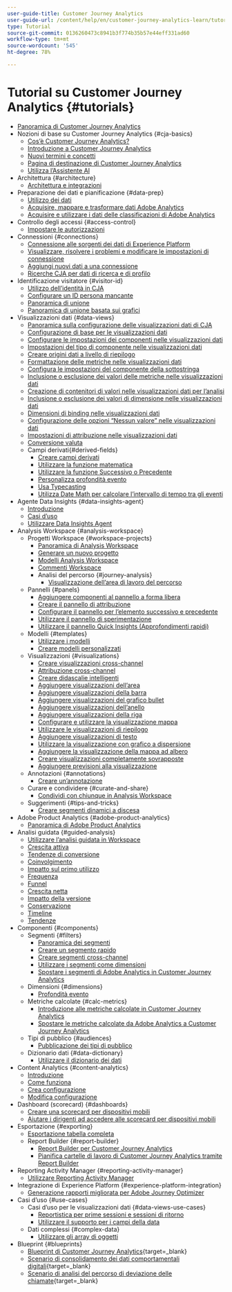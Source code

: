 ```yaml
---
user-guide-title: Customer Journey Analytics
user-guide-url: /content/help/en/customer-journey-analytics-learn/tutorials/overview.html
type: Tutorial
source-git-commit: 0136260473c8941b3f774b35b57e44eff331ad60
workflow-type: tm+mt
source-wordcount: '545'
ht-degree: 78%

---
```



# Tutorial su Customer Journey Analytics {#tutorials}

+ [Panoramica di Customer Journey Analytics](overview.md)
+ Nozioni di base su Customer Journey Analytics {#cja-basics}
   + [Cos’è Customer Journey Analytics?](cja-basics/what-is-customer-journey-analytics.md)
   + [Introduzione a Customer Journey Analytics](cja-basics/understanding-customer-journey-analytics.md)
   + [Nuovi termini e concetti](cja-basics/new-terms-and-concepts-in-cja.md)
   + [Pagina di destinazione di Customer Journey Analytics](cja-basics/customer-journey-analytics-landing-page.md)
   + [Utilizza l’Assistente AI](cja-basics/use-ai-assistant.md)
+ Architettura {#architecture}
   + [Architettura e integrazioni](architecture/architecture-and-integrations-of-cja.md)
+ Preparazione dei dati e pianificazione {#data-prep}
   + [Utilizzo dei dati](data-prep/working-with-data-in-cja.md)
   + [Acquisire, mappare e trasformare dati Adobe Analytics](data-prep/ingest-map-and-transform-adobe-analytics-data.md)
   + [Acquisire e utilizzare i dati delle classificazioni di Adobe Analytics](data-prep/ingest-and-use-analytics-classifications.md)
+ Controllo degli accessi {#access-control}
   + [Impostare le autorizzazioni](permissions/set-up-permissions.md)
+ Connessioni {#connections}
   + [Connessione alle sorgenti dei dati di Experience Platform](connections/connecting-customer-journey-analytics-to-data-sources-in-platform.md)
   + [Visualizzare, risolvere i problemi e modificare le impostazioni di connessione](connections/connections-details-experience-in-cja.md)
   + [Aggiungi nuovi dati a una connessione](connections/add-past-data-to-an-existing-connection-in-cja.md)
   + [Ricerche CJA per dati di ricerca e di profilo](connections/cja-lookup-data.md)
+ Identificazione visitatore {#visitor-id}
   + [Utilizzo dell’identità in CJA](visitor-id/understanding-how-customer-journey-analytics-uses-identity.md)
   + [Configurare un ID persona mancante](visitor-id/configure-missing-person-id.md)
   + [Panoramica di unione](visitor-id/overview-of-stitching.md)
   + [Panoramica di unione basata sui grafici](visitor-id/graph-based-stitching-overview.md)
+ Visualizzazioni dati {#data-views}
   + [Panoramica sulla configurazione delle visualizzazioni dati di CJA](data-views/overview-of-configuring-data-views-for-cja.md)
   + [Configurazione di base per le visualizzazioni dati](data-views/basic-configuration-for-data-views.md)
   + [Configurare le impostazioni dei componenti nelle visualizzazioni dati](data-views/configuring-component-settings-in-data-views.md)
   + [Impostazioni del tipo di componente nelle visualizzazioni dati](data-views/component-type-settings-in-data-views.md)
   + [Creare origini dati a livello di riepilogo](data-views/create-summary-level-data-sources.md)
   + [Formattazione delle metriche nelle visualizzazioni dati](data-views/formatting-metrics-in-data-views.md)
   + [Configura le impostazioni del componente della sottostringa](data-views/configure-substring-component-settings.md)
   + [Inclusione o esclusione dei valori delle metriche nelle visualizzazioni dati](data-views/include-or-exclude-metric-values-in-data-views.md)
   + [Creazione di contenitori di valori nelle visualizzazioni dati per l’analisi](data-views/creating-value-buckets-in-data-views-for-analysis.md)
   + [Inclusione o esclusione dei valori di dimensione nelle visualizzazioni dati](data-views/include-or-exclude-dimension-values-in-data-views.md)
   + [Dimensioni di binding nelle visualizzazioni dati](data-views/binding-dimensions-in-data-views.md)
   + [Configurazione delle opzioni “Nessun valore” nelle visualizzazioni dati](data-views/configure-no-value-options-in-data-views.md)
   + [Impostazioni di attribuzione nelle visualizzazioni dati](data-views/attribution-settings-in-data-views.md)
   + [Conversione valuta](data-views/currency-conversion.md)
   + Campi derivati{#derived-fields}
      + [Creare campi derivati](data-views/derived-fields/derived-fields-in-cja.md)
      + [Utilizzare la funzione matematica](data-views/derived-fields/use-the-math-function-in-derived-fields.md)
      + [Utilizzare la funzione Successivo o Precedente](data-views/derived-fields/use-the-next-previous-function-in-derived-fields.md)
      + [Personalizza profondità evento](data-views/derived-fields/customize-event-depth-in-derived-fields.md)
      + [Usa Typecasting](data-views/derived-fields/use-typecasting-in-derived-fields.md)
      + [Utilizza Date Math per calcolare l’intervallo di tempo tra gli eventi](data-views/derived-fields/use-date-math-to-calculate-time-between-events.md)
+ Agente Data Insights {#data-insights-agent}
   + [Introduzione](data-insights-agent/introduction-to-the-data-insights-agent.md)
   + [Casi d’uso](data-insights-agent/data-insights-agent-use-cases.md)
   + [Utilizzare Data Insights Agent](data-insights-agent/use-the-data-insights-agent.md)
+ Analysis Workspace {#analysis-workspace}
   + Progetti Workspace {#workspace-projects}
      + [Panoramica di Analysis Workspace](analysis-workspace/workspace-projects/analysis-workspace-overview.md)
      + [Generare un nuovo progetto](analysis-workspace/workspace-projects/build-a-new-project.md)
      + [Modelli Analysis Workspace](analysis-workspace/workspace-projects/analysis-workspace-templates.md)
      + [Commenti Workspace](analysis-workspace/workspace-projects/workspace-commenting.md)
      + Analisi del percorso {#journey-analysis}
         + [Visualizzazione dell’area di lavoro del percorso](analysis-workspace/workspace-projects/journey-analysis/journey-canvas-viz.md)
   + Pannelli {#panels}
      + [Aggiungere componenti al pannello a forma libera](analysis-workspace/panels/add-components-to-the-freeform-panel.md)
      + [Creare il pannello di attribuzione](analysis-workspace/panels/build-the-attribution-panel.md)
      + [Configurare il pannello per l’elemento successivo e precedente](analysis-workspace/panels/configure-next-previous-item-panel.md)
      + [Utilizzare il pannello di sperimentazione](analysis-workspace/panels/use-the-experimentation-panel.md)
      + [Utilizzare il pannello Quick Insights (Approfondimenti rapidi)](analysis-workspace/panels/use-the-quick-insights-panel.md)
   + Modelli {#templates}
      + [Utilizzare i modelli](analysis-workspace/templates/use-templates.md)
      + [Creare modelli personalizzati](analysis-workspace/templates/create-custom-templates.md)
   + Visualizzazioni {#visualizations}
      + [Creare visualizzazioni cross-channel](analysis-workspace/visualizations/creating-cross-channel-visualizations-in-customer-journey-analytics.md)
      + [Attribuzione cross-channel](analysis-workspace/visualizations/cross-channel-attribution-in-customer-journey-analytics.md)
      + [Creare didascalie intelligenti](analysis-workspace/visualizations/intelligent-captions.md)
      + [Aggiungere visualizzazioni dell’area](analysis-workspace/visualizations/add-area-visualizations.md)
      + [Aggiungere visualizzazioni della barra](analysis-workspace/visualizations/add-bar-visualizations.md)
      + [Aggiungere visualizzazioni del grafico bullet](analysis-workspace/visualizations/add-bullet-graph-visualizations.md)
      + [Aggiungere visualizzazioni dell’anello](analysis-workspace/visualizations/add-donut-visualizations.md)
      + [Aggiungere visualizzazioni della riga](analysis-workspace/visualizations/add-line-visualizations.md)
      + [Configurare e utilizzare la visualizzazione mappa](analysis-workspace/visualizations/configure-and-use-the-map-visualization.md)
      + [Utilizzare le visualizzazioni di riepilogo](analysis-workspace/visualizations/use-summary-visualizations.md)
      + [Aggiungere visualizzazioni di testo](analysis-workspace/visualizations/add-text-visualizations.md)
      + [Utilizzare la visualizzazione con grafico a dispersione](analysis-workspace/visualizations/use-scatterplot-visualizations.md)
      + [Aggiungere la visualizzazione della mappa ad albero](analysis-workspace/visualizations/add-treemap-visualizations.md)
      + [Creare visualizzazioni completamente sovrapposte](analysis-workspace/visualizations/create-stacked-visualizations.md)
      + [Aggiungere previsioni alla visualizzazione](analysis-workspace/visualizations/forecasting.md)
   + Annotazioni {#annotations}
      + [Creare un’annotazione](analysis-workspace/annotations/create-an-annotation.md)
   + Curare e condividere {#curate-and-share}
      + [Condividi con chiunque in Analysis Workspace](analysis-workspace/curate-and-share/share-with-anyone-in-analysis-workspace.md)
   + Suggerimenti {#tips-and-tricks}
      + [Creare segmenti dinamici a discesa](analysis-workspace/tips-and-tricks/dynamic-drop-downs.md)
+ Adobe Product Analytics {#adobe-product-analytics}
   + [Panoramica di Adobe Product Analytics](adobe-product-analytics/adobe-product-analytics-overview.md)
+ Analisi guidata {#guided-analysis}
   + [Utilizzare l’analisi guidata in Workspace](guided-analysis/guided-analysis-in-workspace.md)
   + [Crescita attiva](guided-analysis/active-growth.md)
   + [Tendenze di conversione](guided-analysis/conversion-trends.md)
   + [Coinvolgimento](guided-analysis/engagement.md)
   + [Impatto sul primo utilizzo](guided-analysis/first-use-impact.md)
   + [Frequenza](guided-analysis/frequency.md)
   + [Funnel](guided-analysis/funnel.md)
   + [Crescita netta](guided-analysis/net-growth.md)
   + [Impatto della versione](guided-analysis/release-impact.md)
   + [Conservazione](guided-analysis/retention.md)
   + [Timeline](guided-analysis/timeline.md)
   + [Tendenze](guided-analysis/trends.md)
+ Componenti {#components}
   + Segmenti {#filters}
      + [Panoramica dei segmenti](components/filters/introduction-to-filters-in-cja.md)
      + [Creare un segmento rapido](components/filters/create-a-quick-filter.md)
      + [Creare segmenti cross-channel](components/filters/creating-cross-channel-filters-in-customer-journey-analytics.md)
      + [Utilizzare i segmenti come dimensioni](components/filters/use-filters-as-dimensions.md)
      + [Spostare i segmenti di Adobe Analytics in Customer Journey Analytics](components/filters/moving-adobe-analytics-segments-to-customer-journey-analytics.md)
   + Dimensioni {#dimensions}
      + [Profondità evento](components/dimensions/event-depth-in-cja.md)
   + Metriche calcolate {#calc-metrics}
      + [Introduzione alle metriche calcolate in Customer Journey Analytics](components/calc-metrics/introduction-to-calculated-metrics-in-customer-journey-analytics.md)
      + [Spostare le metriche calcolate da Adobe Analytics a Customer Journey Analytics](components/calc-metrics/moving-your-calculated-metrics-from-adobe-analytics-to-customer-journey-analytics.md)
   + Tipi di pubblico {#audiences}
      + [Pubblicazione dei tipi di pubblico](components/audiences/audience-publishing-for-cja.md)
   + Dizionario dati {#data-dictionary}
      + [Utilizzare il dizionario dei dati](components/data-dictionary/use-data-dictionary.md)
+ Content Analytics {#content-analytics}
   + [Introduzione](content-analytics/introduction-to-content-analytics.md)
   + [Come funziona](content-analytics/how-it-works.md)
   + [Crea configurazione](content-analytics/create-configuration.md)
   + [Modifica configurazione](content-analytics/edit-configuration.md)
+ Dashboard (scorecard) {#dashboards}
   + [Creare una scorecard per dispositivi mobili](dashboards/create-a-mobile-scorecard.md)
   + [Aiutare i dirigenti ad accedere alle scorecard per dispositivi mobili](dashboards/assist-executives-to-access-mobile-scorecards.md)
+ Esportazione {#exporting}
   + [Esportazione tabella completa](exporting/full-table-export.md)
   + Report Builder {#report-builder}
      + [Report Builder per Customer Journey Analytics](exporting/report-builder/report-builder-for-customer-journey-analytics.md)
      + [Pianifica cartelle di lavoro di Customer Journey Analytics tramite Report Builder](exporting/report-builder/schedule-cja-workbooks-using-report-builder.md)
+ Reporting Activity Manager {#reporting-activity-manager}
   + [Utilizzare Reporting Activity Manager](reporting-activity-manager/use-the-reporting-activity-manager.md)
+ Integrazione di Experience Platform {#experience-platform-integration}
   + [Generazione rapporti migliorata per Adobe Journey Optimizer](experience-platform-integration/enhanced-reporting-for-adobe-journey-optimizer.md)
+ Casi d’uso {#use-cases}
   + Casi d’uso per le visualizzazioni dati {#data-views-use-cases}
      + [Reportistica per prime sessioni e sessioni di ritorno](use-cases/data-views-use-cases/first-time-and-returning-sessions.md)
      + [Utilizzare il supporto per i campi della data](use-cases/data-views-use-cases/leverage-date-field-support.md)
   + Dati complessi {#complex-data}
      + [Utilizzare gli array di oggetti](use-cases/complex-data/object-arrays-in-cja.md)
+ Blueprint {#blueprints}
   + [Blueprint di Customer Journey Analytics](https://experienceleague.adobe.com/en/docs/blueprints-learn/architecture/customer-journey-analytics/overview){target=_blank}
   + [Scenario di consolidamento dei dati comportamentali digitali](https://experienceleague.adobe.com/it/docs/analytics-platform/using/cja-usecases/cross-channel/cross-channel){target=_blank}
   + [Scenario di analisi del percorso di deviazione delle chiamate](https://experienceleague.adobe.com/en/docs/analytics-platform/using/cja-usecases/cross-channel/call-center){target=_blank}
